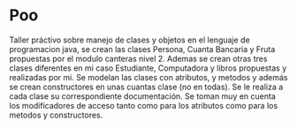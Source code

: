 # Poo
Taller práctivo  sobre manejo de clases y objetos en el lenguaje de programacion java, se crean las clases Persona, Cuanta Bancaria  y Fruta propuestas por el 
modulo canteras nivel 2.
Ademas se crean otras tres clases diferentes en mi caso Estudiante, Computadora y libros propuestas y realizadas por mi.
Se modelan las clases con atributos, y metodos y además se crean constructores en unas cuantas clase (no en todas).
Se le realiza a cada clase su correspondiente documentación.
Se toman muy en cuenta los modificadores de acceso tanto como para los atributos como para los metodos y constructores.
